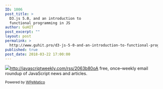 ```yaml
---
ID: 1006
post_title: >
  D3.js 5.0, and an introduction to
  functional programming in JS
author: GuHIT
post_excerpt: ""
layout: post
permalink: >
  http://www.guhit.pro/d3-js-5-0-and-an-introduction-to-functional-programming-in-js/
published: true
post_date: 2018-03-22 17:00:00
---
```

<img class="wpe_imgrss" src="https://res.cloudinary.com/cpress/image/upload/w_800/yx7uuk1gln7vv8d88u69.jpg">http://javascriptweekly.com/rss/2063b80oA free, once&ndash;weekly email roundup of JavaScript news and articles.<p class="wpematico_credit"><small>Powered by <a href="http://www.wpematico.com" target="_blank">WPeMatico</a></small></p>